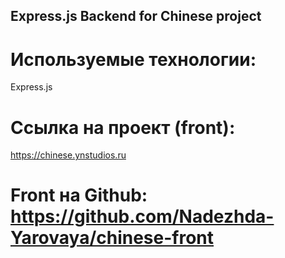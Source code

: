 ## Express.js Backend for Chinese project

# Используемые технологии:
Express.js

# Ссылка на проект (front): 
https://chinese.ynstudios.ru

# Front на Github: https://github.com/Nadezhda-Yarovaya/chinese-front
